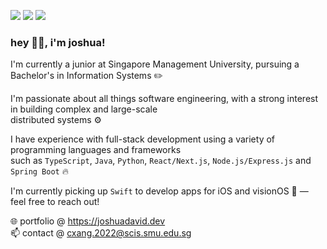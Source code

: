 [<img src="https://img.shields.io/badge/-LeetCode-FFA116?style=for-the-badge&logo=LeetCode&logoColor=black" />](https://leetcode.com/joshydavid/)
[<img src="https://img.shields.io/badge/LinkedIn-0077B5?style=for-the-badge&logo=linkedin&logoColor=white" />](https://www.linkedin.com/in/joshydavid/)
[<img src="https://img.shields.io/badge/website-000000?style=for-the-badge&logo=About.me&logoColor=white" />](https://joshuadavid.dev)
<br />

### hey 👋🏻, i'm joshua!

I'm currently a junior at Singapore Management University, pursuing a Bachelor's in Information Systems ✏️

I'm passionate about all things software engineering, with a strong interest in building complex and large-scale  
distributed systems ⚙️

I have experience with full-stack development using a variety of programming languages and frameworks  
such as `TypeScript`, `Java`, `Python`, `React/Next.js`, `Node.js/Express.js` and `Spring Boot` 🔥

I'm currently picking up `Swift` to develop apps for iOS and visionOS  — feel free to reach out!

🌐 portfolio @ https://joshuadavid.dev  
📫 contact @ cxang.2022@scis.smu.edu.sg
